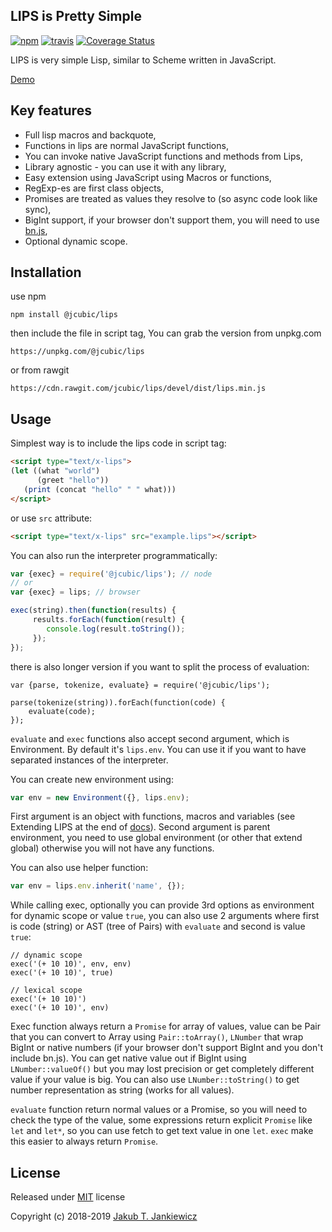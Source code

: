 ## LIPS is Pretty Simple

[![npm](https://img.shields.io/badge/npm-0.11.1-blue.svg)](https://www.npmjs.com/package/@jcubic/lips)
[![travis](https://travis-ci.org/jcubic/jquery.terminal.svg?branch=master&c51a4d7543cced26030c4fcfae48f792c66e31c8)](https://travis-ci.org/jcubic/jquery.terminal)
[![Coverage Status](https://coveralls.io/repos/github/jcubic/lips/badge.svg?branch=master&110f6cd11b4248d82def43f1304a4037)](https://coveralls.io/github/jcubic/lips?branch=master)


LIPS is very simple Lisp, similar to Scheme written in JavaScript.

[Demo](https://jcubic.github.io/lips/#demo)

## Key features

* Full lisp macros and backquote,
* Functions in lips are normal JavaScript functions,
* You can invoke native JavaScript functions and methods from Lips,
* Library agnostic - you can use it with any library,
* Easy extension using JavaScript using Macros or functions,
* RegExp-es are first class objects,
* Promises are treated as values they resolve to (so async code look like sync),
* BigInt support, if your browser don't support them, you will need to use [bn.js](https://github.com/indutny/bn.js/),
* Optional dynamic scope.

## Installation

use npm

```
npm install @jcubic/lips
```

then include the file in script tag, You can grab the version from unpkg.com

```
https://unpkg.com/@jcubic/lips
```

or from rawgit

```
https://cdn.rawgit.com/jcubic/lips/devel/dist/lips.min.js
```

## Usage


Simplest way is to include the lips code in script tag:

```html
<script type="text/x-lips">
(let ((what "world")
      (greet "hello"))
   (print (concat "hello" " " what)))
</script>
```

or use `src` attribute:

```html
<script type="text/x-lips" src="example.lips"></script>
```


You can also run the interpreter programmatically:


```javascript
var {exec} = require('@jcubic/lips'); // node
// or
var {exec} = lips; // browser

exec(string).then(function(results) {
     results.forEach(function(result) {
        console.log(result.toString());
     });
});
```

there is also longer version if you want to split the process of evaluation:

```
var {parse, tokenize, evaluate} = require('@jcubic/lips');

parse(tokenize(string)).forEach(function(code) {
    evaluate(code);
});
```

`evaluate` and `exec` functions also accept second argument, which is Environment.  By
default it's `lips.env`. You can use it if you want to have separated instances of the
interpreter.

You can create new environment using:

```javascript
var env = new Environment({}, lips.env);
```

First argument is an object with functions, macros and variables (see Extending LIPS at
the end of [docs](https://jcubic.github.io/lips/docs.html)).  Second argument is parent
environment, you need to use global environment (or other that extend global) otherwise
you will not have any functions.

You can also use helper function:


```javascript
var env = lips.env.inherit('name', {});
```


While calling exec, optionally you can provide 3rd options as environment for dynamic
scope or value `true`, you can also use 2 arguments where first is code (string) or AST
(tree of Pairs) with `evaluate` and second is value `true`:

```
// dynamic scope
exec('(+ 10 10)', env, env)
exec('(+ 10 10)', true)

// lexical scope
exec('(+ 10 10)')
exec('(+ 10 10)', env)
```

Exec function always return a `Promise` for array of values, value can be Pair that you
can convert to Array using `Pair::toArray()`, `LNumber` that wrap BigInt or native numbers
(if your browser don't support BigInt and you don't include bn.js). You can get native
value out if BigInt using `LNumber::valueOf()` but you may lost precision or get
completely different value if your value is big. You can also use `LNumber::toString()` to
get number representation as string (works for all values).

`evaluate` function return normal values or a Promise, so you will need to check the type
of the value, some expressions return explicit `Promise` like `let` and `let*`, so you can
use fetch to get text value in one `let`. `exec` make this easier to always return
`Promise`.

## License

Released under [MIT](http://opensource.org/licenses/MIT) license

Copyright (c) 2018-2019 [Jakub T. Jankiewicz](https://jcubic.pl/jakub-jankiewicz)
